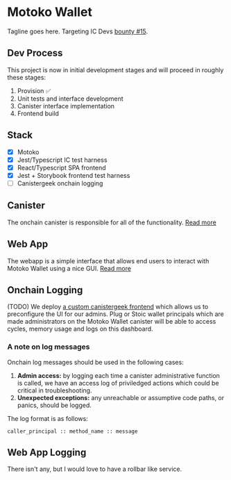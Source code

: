 # Motoko Wallet

Tagline goes here. Targeting IC Devs [bounty #15](https://icdevs.org/bounties/2022/02/23/Motoko-Wallet.html).

## Dev Process

This project is now in initial development stages and will proceed in roughly these stages:

1. Provision ✅
2. Unit tests and interface development
3. Canister interface implementation
4. Frontend build

## Stack

- [x] Motoko
- [x] Jest/Typescript IC test harness
- [x] React/Typescript SPA frontend
- [x] Jest + Storybook frontend test harness
- [ ] Canistergeek onchain logging

## Canister

The onchain canister is responsible for all of the functionality. [Read more](canister/readme.md)

## Web App

The webapp is a simple interface that allows end users to interact with Motoko Wallet using a nice GUI. [Read more](web-app/readme.md)

## Onchain Logging

(TODO) We deploy [a custom canistergeek frontend](https://) which allows us to preconfigure the UI for our admins. Plug or Stoic wallet principals which are made administrators on the Motoko Wallet canister will be able to access cycles, memory usage and logs on this dashboard.

### A note on log messages

Onchain log messages should be used in the following cases:

1. **Admin access:** by logging each time a canister administrative function is called, we have an access log of priviledged actions which could be critical in troubleshooting.
2. **Unexpected exceptions:** any unreachable or assumptive code paths, or panics, should be logged.

The log format is as follows:

```
caller_principal :: method_name :: message
```

## Web App Logging

There isn't any, but I would love to have a rollbar like service.
